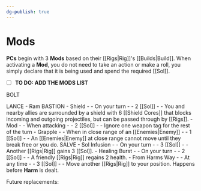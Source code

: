 ```yaml
---
dg-publish: true
---
```

# Mods

**PCs** begin with 3 **Mods** based on their  [[Rigs|Rig]]'s [[Builds|Build]]. When activating a **Mod**, you do not need to take an action or make a roll, you simply declare that it is being used and spend the required [[Sol]].

- [ ] **TO DO: ADD THE MODS LIST**

BOLT
	
LANCE
	- Ram
BASTION
	- Shield
		- - On your turn
		- - 2 [[Sol]]
		- - You and nearby allies are surrounded by a shield with 6 [[Shield Cores]] that blocks incoming and outgoing projectiles, but can be passed through by [[Rigs]].
	- Mod
		- - When attacking
		- - 2 [[Sol]]
		- - Ignore one weapon tag for the rest of the turn
	- Grapple
		- - When in close range of an [[Enemies|Enemy]]
		- - 1 [[Sol]]
		- - An [[Enemies|Enemy]]  at close range cannot move until they break free or you do.
SALVE
	- Sol Infusion
		- - On your turn
		- - 3 [[Sol]]
		- - Another [[Rigs|Rig]] gains 3 [[Sol]].
	- Healing Burst
		- - On your turn
		- - 2 [[Sol]]
		- - A friendly [[Rigs|Rig]] regains 2 health.
	- From Harms Way
		- - At any time
		- - 3 [[Sol]]
		- - Move another [[Rigs|Rig]] to your position. Happens before **Harm** is dealt.

Future replacements:


